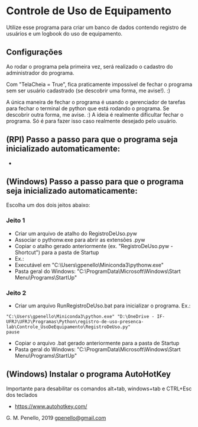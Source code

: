 # Controle de Uso de Equipamento

Utilize esse programa para criar um banco de dados contendo registro de usuários e um logbook do uso de equipamento.

## Configurações

Ao rodar o programa pela primeira vez, será realizado o cadastro do administrador do programa.


Com "TelaCheia = True", fica praticamente impossível de fechar o programa sem ser usuário cadastrado (se descobrir uma forma, me avise!). :) 

A única maneira de fechar o programa é usando o gerenciador de tarefas para fechar o terminal de python que está rodando o programa. Se descobrir outra forma, me avise. :)
A ideia é realmente dificultar fechar o programa. Só é para fazer isso caso realmente desejado pelo usuário.

## (RPI) Passo a passo para que o programa seja inicializado automaticamente:
- 

## (Windows) Passo a passo para que o programa seja inicializado automaticamente:
Escolha um dos dois jeitos abaixo:
### Jeito 1
  - Criar um arquivo de atalho do RegistroDeUso.pyw
  - Associar o pythonw.exe para abrir as extensões .pyw
  - Copiar o atalho gerado anteriormente (ex. "RegistroDeUso.pyw - Shortcut") para a pasta de Startup
  - Ex.: 
   - Executável em "C:\Users\gpenello\Miniconda3\pythonw.exe"
   - Pasta geral do Windows: "C:\ProgramData\Microsoft\Windows\Start Menu\Programs\StartUp\"

### Jeito 2  
  - Criar um arquivo RunRegistroDeUso.bat para inicializar o programa.
  Ex.:
```
"C:\Users\gpenello\Miniconda3\python.exe" "D:\OneDrive - IF-UFRJ\UFRJ\Programas\Python\registro-de-uso-presenca-lab\Controle_UsoDeEquipamento\RegistroDeUso.py"
pause
```          
  - Copiar o arquivo .bat gerado anteriormente para a pasta de Startup
  - Pasta geral do Windows: "C:\ProgramData\Microsoft\Windows\Start Menu\Programs\StartUp\"


## (Windows) Instalar o programa AutoHotKey  
Importante para desabilitar os comandos alt+tab, windows+tab e CTRL+Esc dos teclados
 - https://www.autohotkey.com/


G. M. Penello, 2019
gpenello@gmail.com